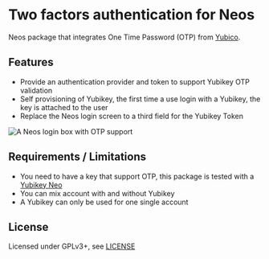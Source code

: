 Two factors authentication for Neos
===================================

Neos package that integrates One Time Password (OTP) from [Yubico](https://www.yubico.com/). 
	
Features
--------

* Provide an authentication provider and token to support Yubikey OTP validation
* Self provisioning of Yubikey, the first time a use login with a Yubikey, the key is attached to the user
* Replace the Neos login screen to a third field for the Yubikey Token

![A Neos login box with OTP support](https://dl.dropboxusercontent.com/s/pi53fniqr0xuqiy/2015-01-21%20at%2001.23%202x.png?dl=0)

Requirements / Limitations
--------------------------

* You need to have a key that support OTP, this package is tested with a [Yubikey Neo](https://www.yubico.com/products/yubikey-hardware/)
* You can mix account with and without Yubikey
* A Yubikey can only be used for one single account

License
-------

Licensed under GPLv3+, see [LICENSE](LICENSE)